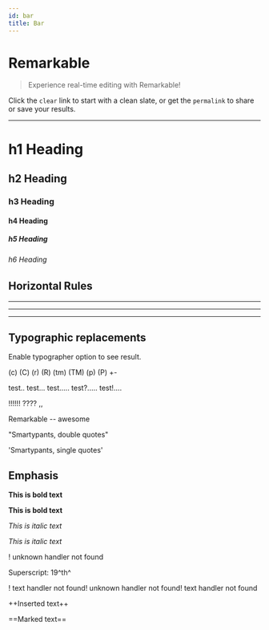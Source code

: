 ```yaml
---
id: bar
title: Bar
---
```


# Remarkable

> Experience real-time editing with Remarkable!

Click the `clear` link to start with a clean slate, or get the `permalink` to share or save your results.

---

# h1 Heading

## h2 Heading

### h3 Heading

#### h4 Heading

##### h5 Heading

###### h6 Heading

## Horizontal Rules

---

---

---

## Typographic replacements

Enable typographer option to see result.

(c) (C) (r) (R) (tm) (TM) (p) (P) +-

test.. test... test..... test?..... test!....

!!!!!! ???? ,,

Remarkable -- awesome

"Smartypants, double quotes"

'Smartypants, single quotes'

## Emphasis

**This is bold text**

**This is bold text**

_This is italic text_

_This is italic text_

! unknown handler not found

Superscript: 19^th^

! text handler not found! unknown handler not found! text handler not found

++Inserted text++

\==Marked text==
